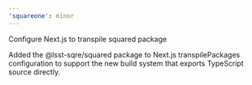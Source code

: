 ```yaml
---
'squareone': minor
---
```


Configure Next.js to transpile squared package

Added the @lsst-sqre/squared package to Next.js transpilePackages configuration to support the new build system that exports TypeScript source directly.